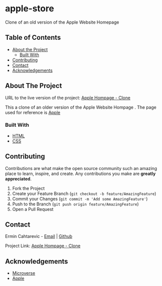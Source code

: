 # apple-store
Clone of an old version of the Apple Website Homepage

## Table of Contents

* [About the Project](#about-the-project)
  * [Built With](#built-with)
* [Contributing](#contributing)
* [Contact](#contact)
* [Acknowledgements](#acknowledgements)

<!-- ABOUT THE PROJECT -->
## About The Project


URL to the live version of the project: [Apple Hompage - Clone](https://rawcdn.githack.com/ermin-cahtarevic/apple-store/83a7f12f0f0ed65472a6818dbeb5e3deaf7279a2/index.html)

This a clone of an older version of the Apple Website Hompage . The page used for reference is [Apple](https://archive.md/UW4oR)

### Built With

* [HTML](https://github.com/ermin-cahtarevic/apple-store/blob/feature-branch/index.html)
* [CSS](https://github.com/ermin-cahtarevic/apple-store/blob/feature-branch/style.css)

## Contributing

Contributions are what make the open source community such an amazing place to learn, inspire, and create. Any contributions you make are **greatly appreciated**.

1. Fork the Project
2. Create your Feature Branch (`git checkout -b feature/AmazingFeature`)
3. Commit your Changes (`git commit -m 'Add some AmazingFeature'`)
4. Push to the Branch (`git push origin feature/AmazingFeature`)
5. Open a Pull Request


<!-- CONTACT -->
## Contact

Ermin Cahtarevic - [Email](erminc@windowslive.com) | [Github](https://github.com/ermin-cahtarevic)

Project Link: [Apple Hompage - Clone](https://github.com/ermin-cahtarevic/apple-store/tree/feature-branch)



<!-- ACKNOWLEDGEMENTS -->
## Acknowledgements

* [Microverse](https://www.microverse.org/)
* [Apple](https://www.apple.com/)